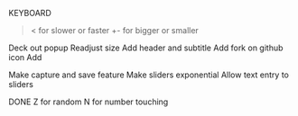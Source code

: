 
KEYBOARD
>< for slower or faster
+- for bigger or smaller


Deck out popup
    Readjust size
    Add header and subtitle
    Add fork on github icon
    Add 


Make capture and save feature
Make sliders exponential
Allow text entry to sliders

DONE
Z for random
N for number touching